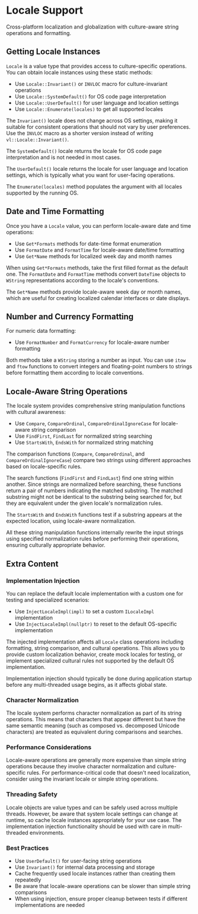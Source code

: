 # Locale Support

Cross-platform localization and globalization with culture-aware string operations and formatting.

## Getting Locale Instances

`Locale` is a value type that provides access to culture-specific operations. You can obtain locale instances using these static methods:

- Use `Locale::Invariant()` or `INVLOC` macro for culture-invariant operations
- Use `Locale::SystemDefault()` for OS code page interpretation
- Use `Locale::UserDefault()` for user language and location settings
- Use `Locale::Enumerate(locales)` to get all supported locales

The `Invariant()` locale does not change across OS settings, making it suitable for consistent operations that should not vary by user preferences. Use the `INVLOC` macro as a shorter version instead of writing `vl::Locale::Invariant()`.

The `SystemDefault()` locale returns the locale for OS code page interpretation and is not needed in most cases.

The `UserDefault()` locale returns the locale for user language and location settings, which is typically what you want for user-facing operations.

The `Enumerate(locales)` method populates the argument with all locales supported by the running OS.

## Date and Time Formatting

Once you have a `Locale` value, you can perform locale-aware date and time operations:

- Use `Get*Formats` methods for date-time format enumeration
- Use `FormatDate` and `FormatTime` for locale-aware date/time formatting
- Use `Get*Name` methods for localized week day and month names

When using `Get*Formats` methods, take the first filled format as the default one. The `FormatDate` and `FormatTime` methods convert `DateTime` objects to `WString` representations according to the locale's conventions.

The `Get*Name` methods provide locale-aware week day or month names, which are useful for creating localized calendar interfaces or date displays.

## Number and Currency Formatting

For numeric data formatting:

- Use `FormatNumber` and `FormatCurrency` for locale-aware number formatting

Both methods take a `WString` storing a number as input. You can use `itow` and `ftow` functions to convert integers and floating-point numbers to strings before formatting them according to locale conventions.

## Locale-Aware String Operations

The locale system provides comprehensive string manipulation functions with cultural awareness:

- Use `Compare`, `CompareOrdinal`, `CompareOrdinalIgnoreCase` for locale-aware string comparison
- Use `FindFirst`, `FindLast` for normalized string searching
- Use `StartsWith`, `EndsWith` for normalized string matching

The comparison functions (`Compare`, `CompareOrdinal`, and `CompareOrdinalIgnoreCase`) compare two strings using different approaches based on locale-specific rules.

The search functions (`FindFirst` and `FindLast`) find one string within another. Since strings are normalized before searching, these functions return a pair of numbers indicating the matched substring. The matched substring might not be identical to the substring being searched for, but they are equivalent under the given locale's normalization rules.

The `StartsWith` and `EndsWith` functions test if a substring appears at the expected location, using locale-aware normalization.

All these string manipulation functions internally rewrite the input strings using specified normalization rules before performing their operations, ensuring culturally appropriate behavior.

## Extra Content

### Implementation Injection
You can replace the default locale implementation with a custom one for testing and specialized scenarios:

- Use `InjectLocaleImpl(impl)` to set a custom `ILocaleImpl` implementation
- Use `InjectLocaleImpl(nullptr)` to reset to the default OS-specific implementation

The injected implementation affects all `Locale` class operations including formatting, string comparison, and cultural operations. This allows you to provide custom localization behavior, create mock locales for testing, or implement specialized cultural rules not supported by the default OS implementation.

Implementation injection should typically be done during application startup before any multi-threaded usage begins, as it affects global state.

### Character Normalization
The locale system performs character normalization as part of its string operations. This means that characters that appear different but have the same semantic meaning (such as composed vs. decomposed Unicode characters) are treated as equivalent during comparisons and searches.

### Performance Considerations
Locale-aware operations are generally more expensive than simple string operations because they involve character normalization and culture-specific rules. For performance-critical code that doesn't need localization, consider using the invariant locale or simple string operations.

### Threading Safety
Locale objects are value types and can be safely used across multiple threads. However, be aware that system locale settings can change at runtime, so cache locale instances appropriately for your use case. The implementation injection functionality should be used with care in multi-threaded environments.

### Best Practices
- Use `UserDefault()` for user-facing string operations
- Use `Invariant()` for internal data processing and storage
- Cache frequently used locale instances rather than creating them repeatedly
- Be aware that locale-aware operations can be slower than simple string comparisons
- When using injection, ensure proper cleanup between tests if different implementations are needed